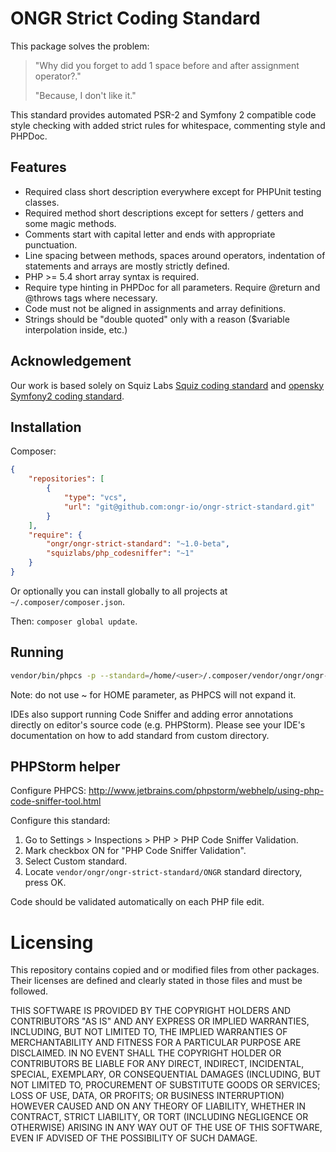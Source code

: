 # ONGR Strict Coding Standard

This package solves the problem: 

> "Why did you forget to add 1 space before and after assignment operator?."
>
> "Because, I don't like it."

This standard provides automated PSR-2 and Symfony 2 compatible code style checking with added strict rules for whitespace, commenting style and PHPDoc.

## Features

- Required class short description everywhere except for PHPUnit testing classes.
- Required method short descriptions except for setters / getters and some magic methods.
- Comments start with capital letter and ends with appropriate punctuation.
- Line spacing between methods, spaces around operators, indentation of statements and arrays are mostly strictly defined.
- PHP >= 5.4 short array syntax is required.
- Require type hinting in PHPDoc for all parameters. Require @return and @throws tags where necessary.
- Code must not be aligned in assignments and array definitions.
- Strings should be "double quoted" only with a reason ($variable interpolation inside, etc.)

## Acknowledgement

Our work is based solely on Squiz Labs [Squiz coding standard](https://github.com/squizlabs/PHP_CodeSniffer) and [opensky Symfony2 coding standard](https://github.com/escapestudios/Symfony2-coding-standard).

## Installation

Composer:

```json
{
    "repositories": [
        {
            "type": "vcs",
            "url": "git@github.com:ongr-io/ongr-strict-standard.git"
        }
    ],
    "require": {
        "ongr/ongr-strict-standard": "~1.0-beta",
        "squizlabs/php_codesniffer": "~1"
    }
}
```

Or optionally you can install globally to all projects at `~/.composer/composer.json`.

Then: `composer global update`.

## Running

```sh
vendor/bin/phpcs -p --standard=/home/<user>/.composer/vendor/ongr/ongr-strict-standard/ONGR --ignore=vendor/,Tests/app/,Resources/public/ ./
```

Note: do not use ~ for HOME parameter, as PHPCS will not expand it.

IDEs also support running Code Sniffer and adding error annotations directly on editor's source code (e.g. PHPStorm). Please see your IDE's documentation on how to add standard from custom directory.

## PHPStorm helper

Configure PHPCS: http://www.jetbrains.com/phpstorm/webhelp/using-php-code-sniffer-tool.html

Configure this standard:

1. Go to Settings > Inspections > PHP > PHP Code Sniffer Validation.
1. Mark checkbox ON for "PHP Code Sniffer Validation".
1. Select Custom standard.
1. Locate `vendor/ongr/ongr-strict-standard/ONGR` standard directory, press OK.

Code should be validated automatically on each PHP file edit.

# Licensing

This repository contains copied and or modified files from other packages. Their licenses are defined and clearly stated in those files and must be followed.

THIS SOFTWARE IS PROVIDED BY THE COPYRIGHT HOLDERS AND CONTRIBUTORS "AS IS" AND ANY EXPRESS OR IMPLIED WARRANTIES, INCLUDING, BUT NOT LIMITED TO, THE IMPLIED WARRANTIES OF MERCHANTABILITY AND FITNESS FOR A PARTICULAR PURPOSE ARE DISCLAIMED. IN NO EVENT SHALL THE COPYRIGHT HOLDER OR CONTRIBUTORS BE LIABLE FOR ANY DIRECT, INDIRECT, INCIDENTAL, SPECIAL, EXEMPLARY, OR CONSEQUENTIAL DAMAGES (INCLUDING, BUT NOT LIMITED TO, PROCUREMENT OF SUBSTITUTE GOODS OR SERVICES; LOSS OF USE, DATA, OR PROFITS; OR BUSINESS INTERRUPTION) HOWEVER CAUSED AND ON ANY THEORY OF LIABILITY, WHETHER IN CONTRACT, STRICT LIABILITY, OR TORT (INCLUDING NEGLIGENCE OR OTHERWISE) ARISING IN ANY WAY OUT OF THE USE OF THIS SOFTWARE, EVEN IF ADVISED OF THE POSSIBILITY OF SUCH DAMAGE.
